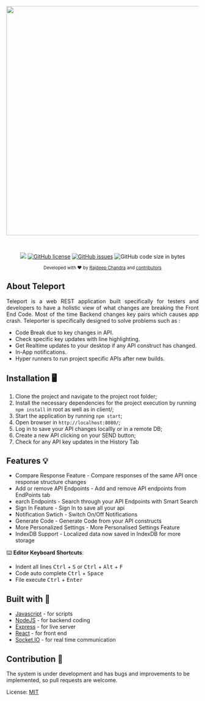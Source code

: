 <p align="center">
  <img src="https://github.com/Rajdeepc/teleport/blob/master/github/teleport.png?raw=true" width="600">
</p><br>

<p align="center"><a href="https://travis-ci.com/gsilvamartin/rtcode"><image src="https://travis-ci.com/gsilvamartin/RTCode.svg?branch=master" style="max-width:100%"></a> <a href="https://github.com/gsilvamartin/RTCode/blob/master/LICENSE"><img alt="GitHub license" src="https://img.shields.io/github/license/gsilvamartin/RTCode"></a> <a href="https://github.com/gsilvamartin/RTCode/issues"><img alt="GitHub issues" src="https://img.shields.io/github/issues/gsilvamartin/RTCode"></a> <img alt="GitHub code size in bytes" src="https://img.shields.io/github/languages/code-size/gsilvamartin/rtcode">
</p>

<p align="center">
  <sub>Developed with ❤︎ by
    <a href="https://github.com/Rajdeepc">Rajdeep Chandra</a> and
    <a href="https://github.com/gsilvamartin/rtcode/graphs/contributors">contributors</a>
  </sub>
</p>

## About Teleport

<p style="text-align: justify">Teleport is a web REST application built specifically for testers and developers to have a holistic view of what changes are breaking the Front End Code. Most of the time Backend changes key pairs which causes app crash. Teleporter is specifically designed to solve problems such as :<p>
 
  * Code Break due to key changes in API.
  * Check specific key updates with line highlighting.
  * Get Realtime updates to your desktop if any API construct has changed.
  * In-App notifications.
  * Hyper runners to run project specific APIs after new builds.
 
## Installation 🖥

1. Clone the project and navigate to the project root folder;
2. Install the necessary dependencies for the project execution by running `npm install` in root as well as in client/;
3. Start the application by running `npm start`;
4. Open browser in `http://localhost:8080/`;
5. Log in to save your API changes locallly or in a remote DB;
6. Create a new API clicking on your SEND button;
7. Check for any API key updates in the History Tab

## Features 💡

- Compare Response Feature - Compare responses of the same API once response structure changes
- Add or remove API Endpoints - Add and remove API endpoints from EndPoints tab
- earch Endpoints - Search through your API Endpoints with Smart Search
- Sign In Feature - Sign In to save all your api
- Notification Swtich - Switch On/Off Notifications
- Generate Code - Generate Code from your API constructs
- More Personalized Settings - More Personalised Settings Feature
- IndexDB Support - Localized data now saved in IndexDB for more storage

⌨️ **Editor Keyboard Shortcuts**:

- Indent all lines <kbd>Ctrl</kbd> + <kbd>S</kbd> or <kbd>Ctrl</kbd> + <kbd>Alt</kbd> + <kbd>F</kbd>
- Code auto complete <kbd>Ctrl</kbd> + <kbd>Space</kbd>
- File execute <kbd>Ctrl</kbd> + <kbd>Enter</kbd>

## Built with 🔧

- [Javascript](https://developer.mozilla.org/en/JavaScript) - for scripts
- [NodeJS](https://nodejs.org/en/) - for backend coding
- [Express](https://github.com/express) - for live server
- [React](https://github.com/React) - for front end
- [Socket.IO](https://github.com/socketio/socket.io) - for real time communication

## Contribution 🥰

The system is under development and has bugs and improvements to be implemented, so pull requests are welcome.

License:
[MIT](https://choosealicense.com/licenses/mit/)
